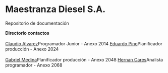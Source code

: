 # Maestranza Diesel S.A.
Repositorio de documentación

<b>Directorio contactos</b><br><br>
[Claudio Alvarez](mailto:calvarez@md.cl)Programador Junior - Anexo 2014 
[Eduardo Pino](mailto:epino@md.cl)Planificador producción - Anexo 2024 <br><br>
[Gabriel Medina](mailto:gmedina@md.cl)Planificador producción - Anexo 2048 
[Hernan Cares](mailto:hcares@md.cl)Analista programador - Anexo 2068

